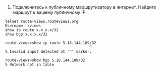 1. Подключитесь к публичному маршрутизатору в интернет. Найдите маршрут к вашему публичному IP
```
telnet route-views.routeviews.org
Username: rviews
show ip route x.x.x.x/32
show bgp x.x.x.x/32
```

```
route-views>show ip route 5.18.144.189/32
                                      ^
% Invalid input detected at '^' marker.
```

```
route-views>show bgp 5.18.144.189/32
% Network not in table
```
